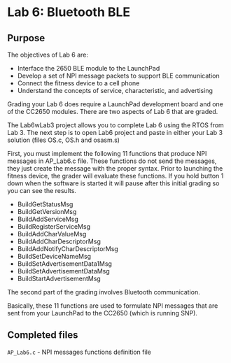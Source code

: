 # Lab 6: Bluetooth BLE

## Purpose

The objectives of Lab 6 are:
- Interface the 2650 BLE module to the LaunchPad
- Develop a set of NPI message packets to support BLE communication
- Connect the fitness device to a cell phone
- Understand the concepts of service, characteristic, and advertising

Grading your Lab 6 does require a LaunchPad development board and one of the CC2650 modules. There are two aspects of Lab 6 that are graded. 

The Lab6wLab3 project allows you to complete Lab 6 using the RTOS from Lab 3. The next step is to open Lab6 project and paste in either your Lab 3 solution (files OS.c, OS.h and osasm.s)

First, you must implement the following 11 functions that produce NPI messages in AP_Lab6.c file. These functions do not send the messages, they just create the message with the proper syntax. Prior to launching the fitness device, the grader will evaluate these functions. If you hold button 1 down when the software is started it will pause after this initial grading so you can see the results.
- BuildGetStatusMsg
- BuildGetVersionMsg
- BuildAddServiceMsg
- BuildRegisterServiceMsg
- BuildAddCharValueMsg
- BuildAddCharDescriptorMsg
- BuildAddNotifyCharDescriptorMsg
- BuildSetDeviceNameMsg
- BuildSetAdvertisementData1Msg
- BuildSetAdvertisementDataMsg
- BuildStartAdvertisementMsg

The second part of the grading involves Bluetooth communication.

Basically, these 11 functions are used to formulate NPI messages that are sent from your LaunchPad to the CC2650 (which is running SNP).

## Completed files

`AP_Lab6.c` - NPI messages functions definition file
